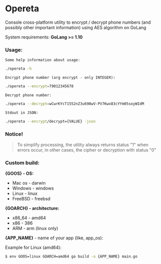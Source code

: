 # Opereta
Console cross-platform utility to encrypt / decrypt phone numbers (and possibly other important information) using AES algorithm on GoLang

System requirements: **GoLang >= 1.10**

### Usage:

`Some help information about usage:`

```bash
./opereta -h
```

`Encrypt phone number (arg encrypt - only INTEGER):`

```bash
./opereta --encrypt=79012345678
```

`Decrypt phone number:`

```bash
./opereta --decrypt=wCwrKYcT1552nZ3u690wV-PV7Kwo83cYYm05soyWIdM
```

`Stdout in JSON:`

```bash
./opereta --encrypt/decrypt={VALUE} -json
```

### Notice!

> To simplify processing, the utility always returns status "1" when errors occur, in other cases, the cipher or decryption with status "0"

### Custom build:

**{GOOS} - OS:**

* Mac os - darwin
* Windows - windows
* Linux - linux
* FreeBSD - freebsd

**{GOARCH} - architecture:**

* x86_64 - amd64
* x86 - 386
* ARM - arm  (linux only)

**{APP_NAME}** - name of your app (like, app_os):


Example for Linux (amd64):

```bash
$ env GOOS=linux GOARCH=amd64 go build -o {APP_NAME} main.go
```
